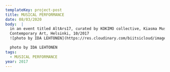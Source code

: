 ```yaml
---
templateKey: project-post
title: MUSICAL PERFORMANCE
date: 08/03/2020
body:  |
  in an event titled AltArs17, curated by KOKIMO collective, Kiasma Museum of
  Contemporary Art, Helsinki, 10/2017
  ![photo by IDA LEHTONEN](https://res.cloudinary.com/biitsicloud/image/upload/v1596108035/bcloud/12.jpg)

  photo by IDA LEHTONEN
tags:
  - MUSICAL PERFORMANCE
year: 2017
---
```

